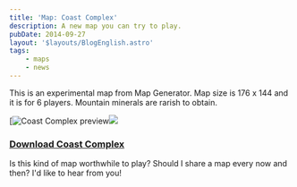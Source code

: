 ```yaml
---
title: 'Map: Coast Complex'
description: A new map you can try to play.
pubDate: 2014-09-27
layout: '$layouts/BlogEnglish.astro'
tags:
    - maps
    - news
---
```


This is an experimental map from Map Generator. Map size is 176 x 144 and it is for 6 players. Mountain minerals are rarish to obtain.

[![Coast Complex preview](/wp-content/uploads/2014/09/2014-09-27-Coast-Complex-300x225.png)![](/wp-content/uploads/2014/09/2014-09-27-Coast-Complex.png)

### [Download Coast Complex](/wp-content/uploads/2014/09/CCOMPLEX.zip)

Is this kind of map worthwhile to play? Should I share a map every now and then? I'd like to hear from you!
